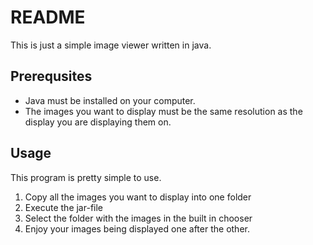 # README

This is just a simple image viewer written in java.

## Prerequsites

- Java must be installed on your computer.
- The images you want to display must be the same resolution as the display you are displaying them on.

## Usage

This program is pretty simple to use.

1. Copy all the images you want to display into one folder
2. Execute the jar-file
3. Select the folder with the images in the built in chooser
4. Enjoy your images being displayed one after the other.